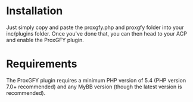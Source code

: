 # Installation
Just simply copy and paste the proxgfy.php and proxgfy folder into your inc/plugins folder.
Once you've done that, you can then head to your ACP and enable the ProxGFY plugin.

# Requirements
The ProxGFY plugin requires a minimum PHP version of 5.4 (PHP version 7.0+ recommended) and
any MyBB version (though the latest version is recommended).